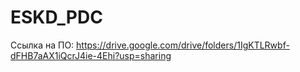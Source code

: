 # ESKD_PDС
Ссылка на ПО: 
https://drive.google.com/drive/folders/1IgKTLRwbf-dFHB7aAX1iQcrJ4ie-4Ehi?usp=sharing
